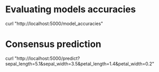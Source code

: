 # Evaluating models accuracies
curl "http://localhost:5000/model_accuracies"

# Consensus prediction
curl "http://localhost:5000/predict?sepal_length=5.1&sepal_width=3.5&petal_length=1.4&petal_width=0.2"